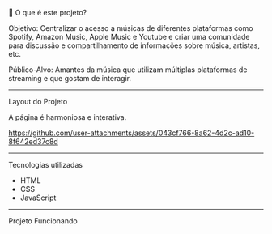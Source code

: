 💭 O que é este projeto?

Objetivo: Centralizar o acesso a músicas de diferentes plataformas como Spotify, Amazon Music, Apple Music e Youtube 
e criar uma comunidade para discussão e compartilhamento de informações sobre música, artistas, etc.

Público-Alvo: Amantes da música que utilizam múltiplas plataformas de streaming e que gostam de interagir.
________________________________________________________________________________________________________________________________________________________________________________

Layout do Projeto

A página é harmoniosa e interativa.

https://github.com/user-attachments/assets/043cf766-8a62-4d2c-ad10-8f642ed37c8d

_________________________________________________________________________________________________________________________________________________________________________________

Tecnologias utilizadas

- HTML
- CSS
- JavaScript

_________________________________________________________________________________________________________________________________________________________________________________

Projeto Funcionando





